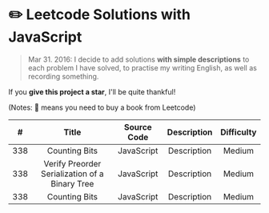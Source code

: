 # :pencil2: Leetcode Solutions with JavaScript

> Mar 31. 2016: I decide to add solutions **with simple descriptions** to each problem I have solved, to practise my writing English, as well as recording something.

If you **give this project a star**, I'll be quite thankful!

(Notes: :blue_book: means you need to buy a book from Leetcode)

| # | Title | Source Code | Description | Difficulty |
|:---:|:---:|:---:|:---:|:---:|
| 338 | Counting Bits | JavaScript | Description | Medium |
| 338 | Verify Preorder Serialization of a Binary Tree | JavaScript | Description | Medium |
| 338 | Counting Bits | JavaScript | Description | Medium |

